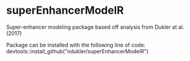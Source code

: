 # superEnhancerModelR
Super-enhancer modeling package based off analysis from Dukler at al. (2017)

Package can be installed with the following line of code:
devtools::install_github("ndukler/superEnhancerModelR")
